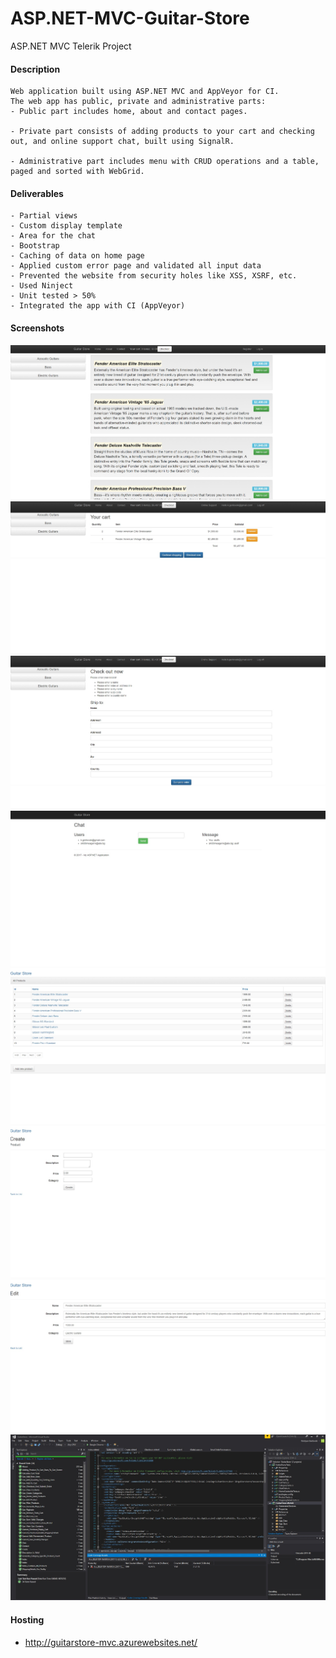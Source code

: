 # ASP.NET-MVC-Guitar-Store
ASP.NET MVC Telerik Project

#### Description
    Web application built using ASP.NET MVC and AppVeyor for CI.
    The web app has public, private and administrative parts:
    - Public part includes home, about and contact pages.

    - Private part consists of adding products to your cart and checking out, and online support chat, built using SignalR.

    - Administrative part includes menu with CRUD operations and a table, paged and sorted with WebGrid.

#### Deliverables

    - Partial views
    - Custom display template
    - Area for the chat
    - Bootstrap
    - Caching of data on home page
    - Applied custom error page and validated all input data
    - Prevented the website from security holes like XSS, XSRF, etc.
    - Used Ninject
    - Unit tested > 50%
    - Integrated the app with CI (AppVeyor)

#### Screenshots
![Screenshot](/images/1.jpg?raw=true)
![Screenshot](/images/2.jpg?raw=true)
![Screenshot](/images/3.jpg?raw=true)
![Screenshot](/images/4.jpg?raw=true)
![Screenshot](/images/5.jpg?raw=true)
![Screenshot](/images/6.jpg?raw=true)
![Screenshot](/images/7.jpg?raw=true)
![Screenshot](/images/CodeCoverage.jpg?raw=true)

#### Hosting
 - http://guitarstore-mvc.azurewebsites.net/